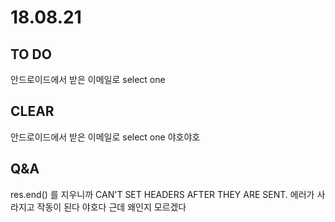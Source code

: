 # 18.08.21

## TO DO

안드로이드에서 받은 이메일로 select one

## CLEAR

  
안드로이드에서 받은 이메일로 select one 야호야호

## Q&A

res.end\(\) 를 지우니까 CAN'T SET HEADERS AFTER THEY ARE SENT. 에러가 사라지고 작동이 된다 야호다 근데 왜인지 모르겠다



